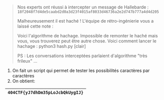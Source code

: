 > Nos experts ont réussi à intercepter un message de Hallebarde : `18f2048f7d4de5caabd2d0a3d23f4015af8033d46736a2e2d747b777a4d4d205`
>
> Malheureusement il est haché ! L'équipe de rétro-ingénierie vous a laissé cette note :
>
> Voici l'algorithme de hachage. Impossible de remonter le haché mais vous, vous trouverez peut être autre chose. Voici comment lancer le hachage : python3 hash.py [clair]
>
> PS : Les conversations interceptées parlaient d'algorithme "très frileux" ...


1. On fait un script qui permet de tester les possibilités caractères par caractères
2. On obtient:

| `404CTF{yJ7dhDm35pLoJcbQkUygIJ}` |
|----------------------------------|
